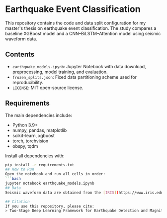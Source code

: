 # Earthquake Event Classification

This repository contains the code and data split configuration for my master's thesis on earthquake event classification. The study compares a baseline XGBoost model and a CNN–BiLSTM–Attention model using seismic waveform data.

## Contents
- `earthquake_models.ipynb`: Jupyter Notebook with data download, preprocessing, model training, and evaluation.  
- `frozen_splits.json`: Fixed data partitioning scheme used for reproducibility.  
- `LICENSE`: MIT open-source license.  

## Requirements
The main dependencies include:
- Python 3.9+  
- numpy, pandas, matplotlib  
- scikit-learn, xgboost  
- torch, torchvision  
- obspy, tqdm  

Install all dependencies with:
```bash
pip install -r requirements.txt
## How to Run
Open the notebook and run all cells in order:
```bash
jupyter notebook earthquake_models.ipynb
## Data
Seismic waveform data are obtained from the [IRIS](https://www.iris.edu/hq/) platform. Example preprocessing and download code are included in the notebook.  

## Citation
If you use this repository, please cite:  
> Two-Stage Deep Learning Framework for Earthquake Detection and Magnitude Classification Using Continuous Waveform Data in Northeast Japan, Master's Thesis, Durham University, 2025.
